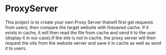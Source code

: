 # ProxyServer
This project is to create your own Proxy Server thatwill first get requests from users, then compare the target 
website with thesaved cache. If it exists in cache, it will then read the file from cache and send it to the user
(display it in our case).If the site is not in cache, the proxy server will then request the site from the website 
server and save it in cache as well as send it to users.
